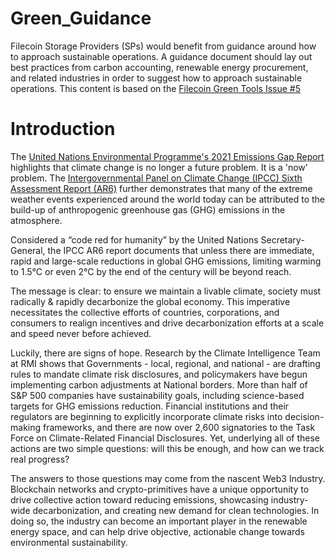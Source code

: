 # Green\_Guidance

Filecoin Storage Providers (SPs) would benefit from guidance around how to approach sustainable operations. A guidance document should lay out best practices from carbon accounting, renewable energy procurement, and related industries in order to suggest how to approach sustainable operations. This content is based on the [Filecoin Green Tools Issue #5](https://github.com/protocol/FilecoinGreen-tools/blob/main/0005-FGTP-Green-SP-Guidance.md)

# Introduction

The [United Nations Environmental Programme's 2021 Emissions Gap Report](https://www.unep.org/resources/emissions-gap-report-2021) highlights that climate change is no longer a future problem. It is a 'now' problem. The [Intergovernmental Panel on Climate Change (IPCC) Sixth Assessment Report (AR6)](https://www.ipcc.ch/assessment-report/ar6/) further demonstrates that many of the extreme weather events experienced around the world today can be attributed to the build-up of anthropogenic greenhouse gas (GHG) emissions in the atmosphere.

Considered a “code red for humanity” by the United Nations Secretary-General, the IPCC AR6 report documents that unless there are immediate, rapid and large-scale reductions in global GHG emissions, limiting warming to 1.5°C or even 2°C by the end of the century will be beyond reach.

The message is clear: to ensure we maintain a livable climate, society must radically & rapidly decarbonize the global economy. This imperative necessitates the collective efforts of countries, corporations, and consumers to realign incentives and drive decarbonization efforts at a scale and speed never before achieved.

Luckily, there are signs of hope. Research by the Climate Intelligence Team at RMI shows that Governments - local, regional, and national - are drafting rules to mandate climate risk disclosures, and policymakers have begun implementing carbon adjustments at National borders. More than half of S&P 500 companies have sustainability goals, including science-based targets for GHG emissions reduction. Financial institutions and their regulators are beginning to explicitly incorporate climate risks into decision-making frameworks, and there are now over 2,600 signatories to the Task Force on Climate-Related Financial Disclosures. Yet, underlying all of these actions are two simple questions: will this be enough, and how can we track real progress?

The answers to those questions may come from the nascent Web3 Industry. Blockchain networks and crypto-primitives have a unique opportunity to drive collective action toward reducing emissions, showcasing industry-wide decarbonization, and creating new demand for clean technologies. In doing so, the industry can become an important player in the renewable energy space, and can help drive objective, actionable change towards environmental sustainability.

